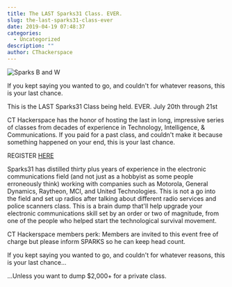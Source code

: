 ```yaml
---
title: The LAST Sparks31 Class. EVER.
slug: the-last-sparks31-class-ever
date: 2019-04-19 07:48:37
categories:
  - Uncategorized
description: ""
author: CThackerspace
---
```


![Sparks B and W](/uploads/2019/04/sparks-b-and-w.png)

If you kept saying you wanted to go, and couldn't for whatever reasons, this is your last chance.

This is the LAST Sparks31 Class being held. EVER. July 20th through 21st

CT Hackerspace has the honor of hosting the last in long, impressive series of classes from decades of experience in Technology, Intelligence, & Communications. If you paid for a past class, and couldn't make it because something happened on your end, this is your last chance.

REGISTER [HERE](https://outlandtek.blogspot.com/p/2019-classes_14.html)

Sparks31 has distilled thirty plus years of experience in the electronic communications field (and not just as a hobbyist as some people erroneously think) working with companies such as Motorola, General Dynamics, Raytheon, MCI, and United Technologies. This is not a go into the field and set up radios after talking about different radio services and police scanners class. This is a brain dump that'll help upgrade your electronic communications skill set by an order or two of magnitude, from one of the people who helped start the technological survival movement.

CT Hackerspace members perk: Members are invited to this event free of charge but please inform SPARKS so he can keep head count.

If you kept saying you wanted to go, and couldn't for whatever reasons, this is your last chance...

...Unless you want to dump $2,000+ for a private class.
